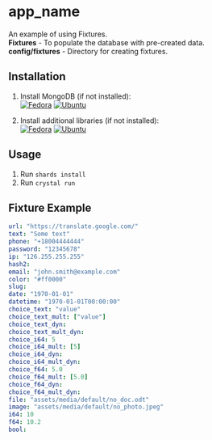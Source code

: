 # app_name

An example of using Fixtures.
<br>
**Fixtures** - To populate the database with pre-created data.
<br>
**config/fixtures** - Directory for creating fixtures.

## Installation

1. Install MongoDB (if not installed):<br>
   [![Fedora](https://img.shields.io/badge/Fedora-294172?style=for-the-badge&logo=fedora&logoColor=white)](https://github.com/kebasyaty/dynfork/blob/main/FEDORA_INSTALL_MONGODB.md)
   [![Ubuntu](https://img.shields.io/badge/Ubuntu-E95420?style=for-the-badge&logo=ubuntu&logoColor=white)](https://github.com/kebasyaty/dynfork/blob/main/UBUNTU_INSTALL_MONGODB.md)

2. Install additional libraries (if not installed):<br>
   [![Fedora](https://img.shields.io/badge/Fedora-294172?style=for-the-badge&logo=fedora&logoColor=white)](https://github.com/kebasyaty/dynfork/blob/main/FEDORA_ADDITIONAL_LIBRARIES.md)
   [![Ubuntu](https://img.shields.io/badge/Ubuntu-E95420?style=for-the-badge&logo=ubuntu&logoColor=white)](https://github.com/kebasyaty/dynfork/blob/main/FEDORA_ADDITIONAL_LIBRARIES.md)

## Usage

1. Run `shards install`
2. Run `crystal run`

## Fixture Example

```yaml
url: "https://translate.google.com/"
text: "Some text"
phone: "+18004444444"
password: "12345678"
ip: "126.255.255.255"
hash2:
email: "john.smith@example.com"
color: "#ff0000"
slug:
date: "1970-01-01"
datetime: "1970-01-01T00:00:00"
choice_text: "value"
choice_text_mult: ["value"]
choice_text_dyn:
choice_text_mult_dyn:
choice_i64: 5
choice_i64_mult: [5]
choice_i64_dyn:
choice_i64_mult_dyn:
choice_f64: 5.0
choice_f64_mult: [5.0]
choice_f64_dyn:
choice_f64_mult_dyn:
file: "assets/media/default/no_doc.odt"
image: "assets/media/default/no_photo.jpeg"
i64: 10
f64: 10.2
bool:
```
